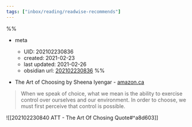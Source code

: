 ```yaml
---
tags: ["inbox/reading/readwise-recommends"]
---
```

%%
- meta
	- UID: 202102230836
	- created: 2021-02-23
	- last updated: 2021-02-26
	- obsidian url: [202102230836](obsidian://open?vault=readwise-review-inbox&file=inbox%2Fzets%2F202102230836%20RW-R%20Recommends%20The%20Art)
%%

- The Art of Choosing by Sheena Iyengar - [amazon.ca](https://www.amazon.ca/dp/B0035II95W?tag=readwise-20)

> When we speak of choice, what we mean is the ability to exercise control over ourselves and our environment. In order to choose, we must first perceive that control is possible.

![[202102230840 ATT - The Art Of Chosing Quote#^a8d603]]